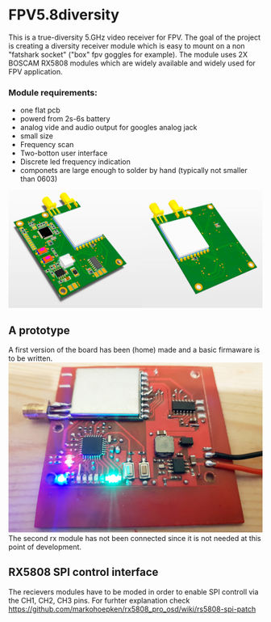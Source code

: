 # FPV5.8diversity

This is a true-diversity 5.GHz video receiver for FPV.
The goal of the project is creating a diversity receiver module which is easy to mount on a non "fatshark socket" ("box" fpv goggles for example).
The module uses 2X BOSCAM RX5808 modules which are widely available and widely used for FPV application.

### Module requirements:
* one flat pcb
* powerd from 2s-6s battery
* analog vide and audio output for googles analog jack
* small size
* Frequency scan
* Two-botton user interface
* Discrete led frequency indication
* componets are large enough to solder by hand (typically not smaller than 0603)

<img src="first_layout.jpg" />

## A prototype
A first version of the board has been (home) made and a basic firmaware is to be written.
<img src="prototype.jpg" />
The second rx module has not been connected since it is not needed at this point of development.

## RX5808 SPI control interface
The recievers modules have to be moded in order to enable SPI controll via the CH1, CH2, CH3 pins.
For furhter explanation check https://github.com/markohoepken/rx5808_pro_osd/wiki/rs5808-spi-patch
